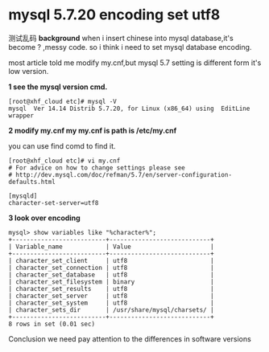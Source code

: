 
# mysql 5.7.20 encoding set  utf8
测试乱码
**background**
when i insert chinese into mysql database,it's become ? ,messy code. so i think i need to set mysql database encoding.

most article told me modify my.cnf,but mysql 5.7 setting is different form it's low version.

**1 see the mysql version cmd.**

```
[root@xhf_cloud etc]# mysql -V
mysql  Ver 14.14 Distrib 5.7.20, for Linux (x86_64) using  EditLine wrapper
```
**2 modify my.cnf
my my.cnf is path is /etc/my.cnf**

you can use find comd to find it.

```
[root@xhf_cloud etc]# vi my.cnf
# For advice on how to change settings please see
# http://dev.mysql.com/doc/refman/5.7/en/server-configuration-defaults.html

[mysqld]
character-set-server=utf8
```

**3 look over encoding**
```
mysql> show variables like "%character%";
+--------------------------+----------------------------+
| Variable_name            | Value                      |
+--------------------------+----------------------------+
| character_set_client     | utf8                       |
| character_set_connection | utf8                       |
| character_set_database   | utf8                       |
| character_set_filesystem | binary                     |
| character_set_results    | utf8                       |
| character_set_server     | utf8                       |
| character_set_system     | utf8                       |
| character_sets_dir       | /usr/share/mysql/charsets/ |
+--------------------------+----------------------------+
8 rows in set (0.01 sec)
```


Conclusion
we need pay attention to  the differences in software versions
